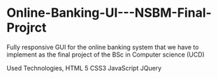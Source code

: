 # Online-Banking-UI---NSBM-Final-Projrct
Fully responsive GUI for the online banking system that we have to implement as the final project of the BSc in Computer science (UCD)

Used Technologies,
HTML 5
CSS3
JavaScript
JQuery
